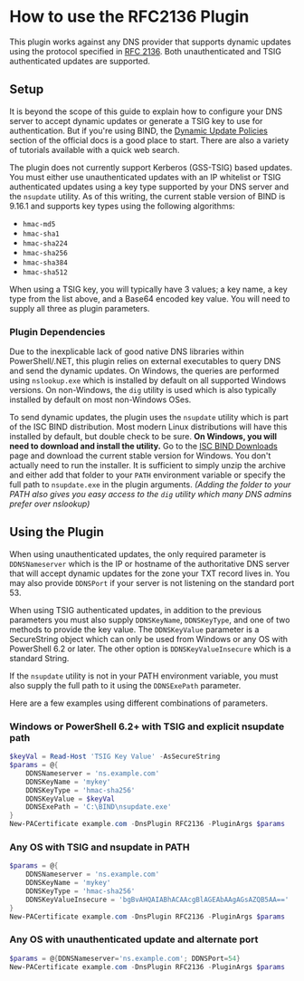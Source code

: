 # How to use the RFC2136 Plugin

This plugin works against any DNS provider that supports dynamic updates using the protocol specified in [RFC 2136](https://tools.ietf.org/html/rfc2136). Both unauthenticated and TSIG authenticated updates are supported.

## Setup

It is beyond the scope of this guide to explain how to configure your DNS server to accept dynamic updates or generate a TSIG key to use for authentication. But if you're using BIND, the [Dynamic Update Policies](https://bind9.readthedocs.io/en/latest/reference.html#dynamic-update-policies) section of the official docs is a good place to start. There are also a variety of tutorials available with a quick web search.

The plugin does not currently support Kerberos (GSS-TSIG) based updates. You must either use unauthenticated updates with an IP whitelist or TSIG authenticated updates using a key type supported by your DNS server and the `nsupdate` utility. As of this writing, the current stable version of BIND is 9.16.1 and supports key types using the following algorithms:

- `hmac-md5`
- `hmac-sha1`
- `hmac-sha224`
- `hmac-sha256`
- `hmac-sha384`
- `hmac-sha512`

When using a TSIG key, you will typically have 3 values; a key name, a key type from the list above, and a Base64 encoded key value. You will need to supply all three as plugin parameters.

### Plugin Dependencies

Due to the inexplicable lack of good native DNS libraries within PowerShell/.NET, this plugin relies on external executables to query DNS and send the dynamic updates. On Windows, the queries are performed using `nslookup.exe` which is installed by default on all supported Windows versions. On non-Windows, the `dig` utility is used which is also typically installed by default on most non-Windows OSes.

To send dynamic updates, the plugin uses the `nsupdate` utility which is part of the ISC BIND distribution. Most modern Linux distributions will have this installed by default, but double check to be sure. **On Windows, you will need to download and install the utility.** Go to the [ISC BIND Downloads](https://www.isc.org/download/) page and download the current stable version for Windows. You don't actually need to run the installer. It is sufficient to simply unzip the archive and either add that folder to your `PATH` environment variable or specify the full path to `nsupdate.exe` in the plugin arguments. *(Adding the folder to your PATH also gives you easy access to the `dig` utility which many DNS admins prefer over nslookup)*

## Using the Plugin

When using unauthenticated updates, the only required parameter is `DDNSNameserver` which is the IP or hostname of the authoritative DNS server that will accept dynamic updates for the zone your TXT record lives in. You may also provide `DDNSPort` if your server is not listening on the standard port 53.

When using TSIG authenticated updates, in addition to the previous parameters you must also supply `DDNSKeyName`, `DDNSKeyType`, and one of two methods to provide the key value. The `DDNSKeyValue` parameter is a SecureString object which can only be used from Windows or any OS with PowerShell 6.2 or later. The other option is `DDNSKeyValueInsecure` which is a standard String.

If the `nsupdate` utility is not in your PATH environment variable, you must also supply the full path to it using the `DDNSExePath` parameter.

Here are a few examples using different combinations of parameters.

### Windows or PowerShell 6.2+ with TSIG and explicit nsupdate path

```powershell
$keyVal = Read-Host 'TSIG Key Value' -AsSecureString
$params = @{
    DDNSNameserver = 'ns.example.com'
    DDNSKeyName = 'mykey'
    DDNSKeyType = 'hmac-sha256'
    DDNSKeyValue = $keyVal
    DDNSExePath = 'C:\BIND\nsupdate.exe'
}
New-PACertificate example.com -DnsPlugin RFC2136 -PluginArgs $params
```

### Any OS with TSIG and nsupdate in PATH

```powershell
$params = @{
    DDNSNameserver = 'ns.example.com'
    DDNSKeyName = 'mykey'
    DDNSKeyType = 'hmac-sha256'
    DDNSKeyValueInsecure = 'bgBvAHQAIABhACAAcgBlAGEAbAAgAGsAZQB5AA=='
}
New-PACertificate example.com -DnsPlugin RFC2136 -PluginArgs $params
```

### Any OS with unauthenticated update and alternate port

```powershell
$params = @{DDNSNameserver='ns.example.com'; DDNSPort=54}
New-PACertificate example.com -DnsPlugin RFC2136 -PluginArgs $params
```
